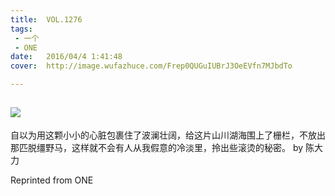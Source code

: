 ```yaml
---
title:	VOL.1276
tags:
 - 一个
 - ONE
date:	2016/04/4 1:41:48
cover:	http://image.wufazhuce.com/Frep0QUGuIUBrJ3OeEVfn7MJbdTo

---
```

![](http://image.wufazhuce.com/Frep0QUGuIUBrJ3OeEVfn7MJbdTo)
---

自以为用这颗小小的心脏包裹住了波澜壮阔，给这片山川湖海围上了栅栏，不放出那匹脱缰野马，这样就不会有人从我假意的冷淡里，拎出些滚烫的秘密。 by 陈大力
 
Reprinted from ONE
